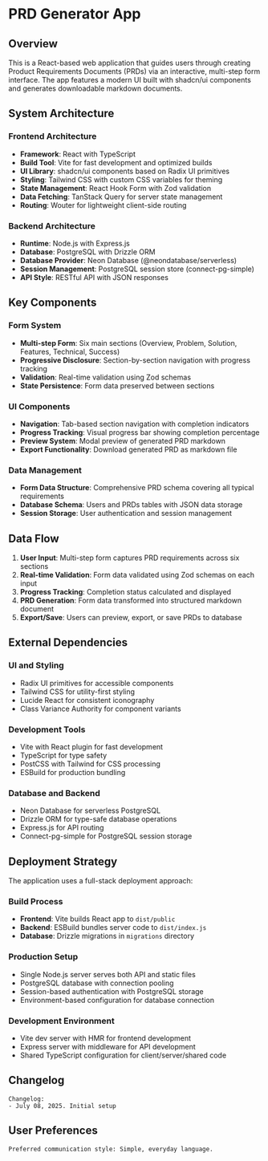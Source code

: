 # PRD Generator App

## Overview

This is a React-based web application that guides users through creating Product Requirements Documents (PRDs) via an interactive, multi-step form interface. The app features a modern UI built with shadcn/ui components and generates downloadable markdown documents.

## System Architecture

### Frontend Architecture
- **Framework**: React with TypeScript
- **Build Tool**: Vite for fast development and optimized builds
- **UI Library**: shadcn/ui components based on Radix UI primitives
- **Styling**: Tailwind CSS with custom CSS variables for theming
- **State Management**: React Hook Form with Zod validation
- **Data Fetching**: TanStack Query for server state management
- **Routing**: Wouter for lightweight client-side routing

### Backend Architecture
- **Runtime**: Node.js with Express.js
- **Database**: PostgreSQL with Drizzle ORM
- **Database Provider**: Neon Database (@neondatabase/serverless)
- **Session Management**: PostgreSQL session store (connect-pg-simple)
- **API Style**: RESTful API with JSON responses

## Key Components

### Form System
- **Multi-step Form**: Six main sections (Overview, Problem, Solution, Features, Technical, Success)
- **Progressive Disclosure**: Section-by-section navigation with progress tracking
- **Validation**: Real-time validation using Zod schemas
- **State Persistence**: Form data preserved between sections

### UI Components
- **Navigation**: Tab-based section navigation with completion indicators
- **Progress Tracking**: Visual progress bar showing completion percentage
- **Preview System**: Modal preview of generated PRD markdown
- **Export Functionality**: Download generated PRD as markdown file

### Data Management
- **Form Data Structure**: Comprehensive PRD schema covering all typical requirements
- **Database Schema**: Users and PRDs tables with JSON data storage
- **Session Storage**: User authentication and session management

## Data Flow

1. **User Input**: Multi-step form captures PRD requirements across six sections
2. **Real-time Validation**: Form data validated using Zod schemas on each input
3. **Progress Tracking**: Completion status calculated and displayed
4. **PRD Generation**: Form data transformed into structured markdown document
5. **Export/Save**: Users can preview, export, or save PRDs to database

## External Dependencies

### UI and Styling
- Radix UI primitives for accessible components
- Tailwind CSS for utility-first styling
- Lucide React for consistent iconography
- Class Variance Authority for component variants

### Development Tools
- Vite with React plugin for fast development
- TypeScript for type safety
- PostCSS with Tailwind for CSS processing
- ESBuild for production bundling

### Database and Backend
- Neon Database for serverless PostgreSQL
- Drizzle ORM for type-safe database operations
- Express.js for API routing
- Connect-pg-simple for PostgreSQL session storage

## Deployment Strategy

The application uses a full-stack deployment approach:

### Build Process
- **Frontend**: Vite builds React app to `dist/public`
- **Backend**: ESBuild bundles server code to `dist/index.js`
- **Database**: Drizzle migrations in `migrations` directory

### Production Setup
- Single Node.js server serves both API and static files
- PostgreSQL database with connection pooling
- Session-based authentication with PostgreSQL storage
- Environment-based configuration for database connection

### Development Environment
- Vite dev server with HMR for frontend development
- Express server with middleware for API development
- Shared TypeScript configuration for client/server/shared code

## Changelog

```
Changelog:
- July 08, 2025. Initial setup
```

## User Preferences

```
Preferred communication style: Simple, everyday language.
```